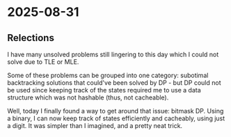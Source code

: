 # 2025-08-31

## Relections

I have many unsolved problems still lingering to this day which I could not solve due to TLE or MLE.

Some of these problems can be grouped into one category: subotimal backtracking solutions that could've been solved by DP - but DP could not be used since keeping track of the states required me to use a data structure which was not hashable (thus, not cacheable).

Well, today I finally found a way to get around that issue: bitmask DP. Using a binary, I can now keep track of states efficiently and cacheably, using just a digit. It was simpler than I imagined, and a pretty neat trick. 
